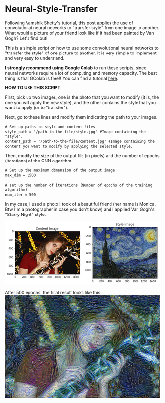 # Neural-Style-Transfer
Following Vamshik Shetty's tutorial, this post applies the use of convolutional neural networks to "transfer style" from one image to another. What would a picture of your friend look like if it had been painted by Van Gogh? Let's find out!

This is a simple script on how to use some convolutional neural networks to "transfer the style" of one picture to another. It is very simple to implement and very easy to understand.

**I strongly recommend using Google Colab** to run these scripts, since neural networks require a lot of computing and memory capacity. The best thing is that GColab is free!! You can find a tutorial [here](https://medium.com/deep-learning-turkey/google-colab-free-gpu-tutorial-e113627b9f5d).

**HOW TO USE THIS SCRIPT**

First, pick up two images, one is the photo that you want to modify (it is, the one you will apply the new style), and the other contains the style that you want to apply (or to "transfer").

Next, go to these lines and modify them indicating the path to your images.

```
# Set up paths to style and content files
style_path = '/path-to-the-file/style.jpg' #Image containing the "style".
content_path = '/path-to-the-file/content.jpg' #Image containing the content you want to modify by applying the selected style.
```
Then, modify the size of the output file (in pixels) and the number of epochs (iterations) of the CNN algorithm.
```
# Set up the maximum dimension of the output image
max_dim = 1500

# set up the number of iterations (Number of epochs of the training algorithm)
num_iter = 500
``` 


In my case, I used a photo I took of a beautiful friend (her name is Monica. Btw I'm a photographer in case you don't know) and I applied Van Gogh's "Starry Night" style.

![alt text](https://github.com/joanfmendo/Neural-Style-Transfer/blob/master/example.png)

After 500 epochs, the final result looks like this:
![alt text](https://github.com/joanfmendo/Neural-Style-Transfer/blob/master/output.png)

